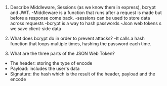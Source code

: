 <!-- Answers to the Short Answer Essay Questions go here -->

1.  Describe Middleware, Sessions (as we know them in express), bcrypt and JWT.
-Middleware is a function that runs after a request is made but before a response come back.
-sessions can be used to store data across requests
-bcrypt is a way to hash passwords
-Json web tokens s we save client-side data

2.  What does bcrypt do in order to prevent attacks?
-It calls a hash function that loops multiple times, hashing the password each time.

3.  What are the three parts of the JSON Web Token?
- The header: storing the type of encode
- Payload: includes the user's data
- Signature: the hash which is the result of the header, payload and the encode